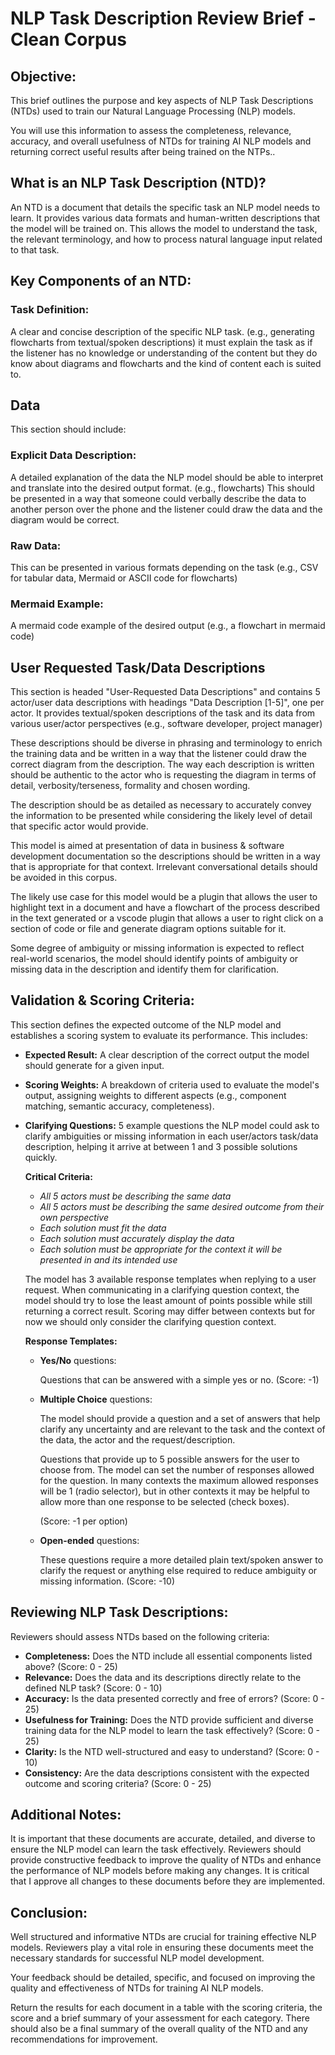 # NLP Task Description Review Brief - Clean Corpus

## Objective:
This brief outlines the purpose and key aspects of NLP Task Descriptions (NTDs)
used to train our Natural Language Processing (NLP) models.

You will use this information to assess the completeness, relevance, accuracy,
and overall usefulness of NTDs for training AI NLP models and returning correct
useful results after being trained on the NTPs..

## What is an NLP Task Description (NTD)?
An NTD is a document that details the specific task an NLP model needs to
learn. It provides various data formats and human-written descriptions that the
model will be trained on. This allows the model to understand the task, the
relevant terminology, and how to process natural language input related to that
task.

## Key Components of an NTD:
### Task Definition:
A clear and concise description of the specific NLP task. (e.g., generating
flowcharts from textual/spoken descriptions) it must explain the task as if the
listener has no knowledge or understanding of the content but they do know
about diagrams and flowcharts and the kind of content each is suited to.

## Data
This section should include:

### Explicit Data Description:
A detailed explanation of the data the NLP model should be able to interpret
and translate into the desired output format. (e.g., flowcharts) This should be
presented in a way that someone could verbally describe the data to another
person over the phone and the listener could draw the data and the diagram
would be correct.

### Raw Data:
This can be presented in various formats depending on the task (e.g., CSV for
tabular data, Mermaid or ASCII code for flowcharts)

### Mermaid Example:
A mermaid code example of the desired output (e.g., a flowchart
in mermaid code)

## User Requested Task/Data Descriptions
This section is headed "User-Requested Data Descriptions" and contains 5
actor/user data descriptions with headings "Data Description [1-5]", one per
actor. It provides textual/spoken descriptions of the task and its data from
various user/actor perspectives (e.g., software developer, project manager)

These descriptions should be diverse in phrasing and terminology to enrich
the training data and be written in a way that the listener could draw the
correct diagram from the description. The way each description is written
should be authentic to the actor who is requesting the diagram in terms of
detail, verbosity/terseness, formality and chosen wording.

The description should be as detailed as necessary to accurately convey the
information to be presented while considering the likely level of detail that
specific actor would provide.

This model is aimed at presentation of data in business & software
development documentation so the descriptions should be written in a way that
is appropriate for that context. Irrelevant conversational details should be
avoided in this corpus.

The likely use case for this model would be a plugin that allows the user to
highlight text in a document and have a flowchart of the process described in
the text generated or a vscode plugin that allows a user to right click on a
section of code or file and generate diagram options suitable for it.

Some degree of ambiguity or missing information is expected to reflect
real-world scenarios, the model should identify points of ambiguity or
missing data in the description and identify them for clarification.


## Validation & Scoring Criteria:
This section defines the expected outcome of the NLP model and establishes a
scoring system to evaluate its performance. This includes:
- **Expected Result:** A clear description of the correct output the model
  should generate for a given input.
- **Scoring Weights:** A breakdown of criteria used to evaluate the model's
  output, assigning weights to different aspects (e.g., component matching,
  semantic accuracy, completeness).
- **Clarifying Questions:** 5 example questions the NLP model could
  ask to clarify ambiguities or missing information in each user/actors
  task/data description, helping it arrive at between 1 and 3 possible
  solutions quickly.

  **Critical Criteria:**

  - *All 5 actors must be describing the same data*
  - *All 5 actors must be describing the same desired outcome from their own perspective*
  - *Each solution must fit the data*
  - *Each solution must accurately display the data*
  - *Each solution must be appropriate for the context it will be presented in
    and its intended use*

  The model has 3 available response templates when replying to a user request.
  When communicating in a clarifying question context, the model should try to
  lose the least amount of points possible while still returning a correct
  result. Scoring may differ between contexts but for now we should only
  consider the clarifying question context.

  **Response Templates:**
    - **Yes/No** questions:

      Questions that can be answered with a simple yes or no. (Score: -1)
    - **Multiple Choice** questions:

      The model should provide a question and a set of answers that help
      clarify any uncertainty and are relevant to the task and the context of the data, the actor
      and
      the request/description.

      Questions that provide up to 5 possible answers for the user to choose
      from. The model can set the number of responses allowed for the question.
      In many contexts the maximum allowed responses will be 1 (radio
      selector), but in other contexts it may be helpful to allow more than one
      response to be selected (check boxes).

       (Score: -1 per option)
    - **Open-ended** questions:

      These questions require a more detailed plain text/spoken answer to
      clarify the request or anything else required to reduce ambiguity or
      missing information. (Score: -10)

## Reviewing NLP Task Descriptions:
Reviewers should assess NTDs based on the following criteria:
- **Completeness:** Does the NTD include all essential components listed above?
  (Score: 0 - 25)
- **Relevance:** Does the data and its descriptions directly relate to the
  defined NLP task? (Score: 0 - 10)
- **Accuracy:** Is the data presented correctly and free of errors? (Score: 0 -
  25)
- **Usefulness for Training:** Does the NTD provide sufficient and diverse
  training data for the NLP model to learn the task effectively? (Score: 0 - 25)
- **Clarity:** Is the NTD well-structured and easy to understand? (Score: 0 - 10)
- **Consistency:** Are the data descriptions consistent with the expected
  outcome and scoring criteria? (Score: 0 - 25)

## Additional Notes:

It is important that these documents are accurate, detailed, and diverse to
ensure the NLP model can learn the task effectively. Reviewers should provide
constructive feedback to improve the quality of NTDs and enhance the
performance of NLP models before making any changes. It is critical that I
approve all changes to these documents before they are implemented.

## Conclusion:

Well structured and informative NTDs are crucial for training effective NLP
models. Reviewers play a vital role in ensuring these documents meet the
necessary standards for successful NLP model development.

Your feedback should be detailed, specific, and focused on improving the
quality and effectiveness of NTDs for training AI NLP models.

Return the results for each document in a table with the scoring criteria, the
score and a brief summary of your assessment for each category. There should
also be a final summary of the overall quality of the NTD and any
recommendations for improvement.
